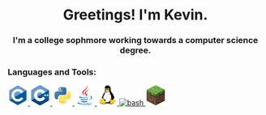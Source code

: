 <h1 align="center">Greetings! I'm Kevin.</h1>
<h3 align="center">I'm a college sophmore working towards a computer science degree.</h3>

<h3 align="left">Languages and Tools:</h3>
<p align="left"> 
    <!------>
    <a href="https://www.cprogramming.com/" target="_blank" rel="noreferrer"> 
    <img src="https://raw.githubusercontent.com/devicons/devicon/master/icons/c/c-original.svg" alt="c" width="40" height="40"/> </a> 
    <!------>
    <a href="https://www.w3schools.com/cpp/" target="_blank" rel="noreferrer"> 
    <img src="https://raw.githubusercontent.com/devicons/devicon/master/icons/cplusplus/cplusplus-original.svg" alt="cplusplus" width="40" height="40"/> </a> 
    <!------>
    <a href="https://www.python.org" target="_blank" rel="noreferrer"> 
    <img src="https://raw.githubusercontent.com/devicons/devicon/master/icons/python/python-original.svg" alt="python" width="40" height="40"/> </a> 
    <!------>
    <a href="https://www.java.com" target="_blank" rel="noreferrer"> 
    <img src="https://raw.githubusercontent.com/devicons/devicon/master/icons/java/java-original.svg" alt="java" width="40" height="40"/> </a> 
    <!------>
    <a href="https://www.linux.org/" target="_blank" rel="noreferrer"> 
    <img src="https://raw.githubusercontent.com/devicons/devicon/master/icons/linux/linux-original.svg" alt="linux" width="40" height="40"/> </a> 
    <!------>
    <a href="https://www.gnu.org/software/bash/" target="_blank" rel="noreferrer"> 
    <img src="https://www.vectorlogo.zone/logos/gnu_bash/gnu_bash-icon.svg" alt="bash" width="40" height="40"/> </a> 
    <!------>
    <a href="https://minecraft.fandom.com/wiki/Function" target="blank" rel="noreferrer">
    <img src="icons/mcfunction.webp" alt="typescript" width="40" height="40"/></a>
    <!------>
</p>
